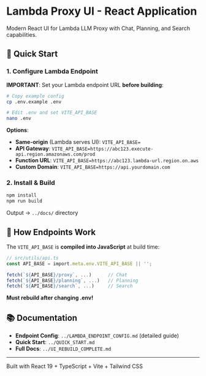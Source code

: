 # Lambda Proxy UI - React Application

Modern React UI for Lambda LLM Proxy with Chat, Planning, and Search capabilities.

## 🚀 Quick Start

### 1. Configure Lambda Endpoint

**IMPORTANT**: Set your Lambda endpoint URL **before building**:

```bash
# Copy example config
cp .env.example .env

# Edit .env and set VITE_API_BASE
nano .env
```

**Options**:
- **Same-origin** (Lambda serves UI): `VITE_API_BASE=`
- **API Gateway**: `VITE_API_BASE=https://abc123.execute-api.region.amazonaws.com/prod`
- **Function URL**: `VITE_API_BASE=https://abc123.lambda-url.region.on.aws`
- **Custom Domain**: `VITE_API_BASE=https://api.yourdomain.com`

### 2. Install & Build

```bash
npm install
npm run build
```

Output → `../docs/` directory

## 📡 How Endpoints Work

The `VITE_API_BASE` is **compiled into JavaScript** at build time:

```typescript
// src/utils/api.ts
const API_BASE = import.meta.env.VITE_API_BASE || '';

fetch(`${API_BASE}/proxy`, ...)      // Chat
fetch(`${API_BASE}/planning`, ...)   // Planning
fetch(`${API_BASE}/search`, ...)     // Search
```

**Must rebuild after changing .env!**

## 📚 Documentation

- **Endpoint Config**: `../LAMBDA_ENDPOINT_CONFIG.md` (detailed guide)
- **Quick Start**: `../QUICK_START.md`
- **Full Docs**: `../UI_REBUILD_COMPLETE.md`

---

Built with React 19 + TypeScript + Vite + Tailwind CSS
